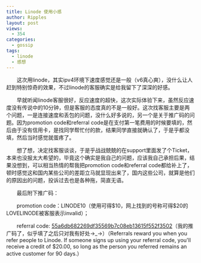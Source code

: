 ```yaml
---
title: Linode 使用小感
author: Ripples
layout: post
views:
  - 354
categories:
  - gossip
tags:
  - linode
  - 感想
---
```

<p style="text-indent: 2em;">
  这次用linode，其实ipv4环境下速度感觉还是一般（v6真心爽），没什么让人赶到特别惊奇的效果，不过linode的客服确实是给我留下了深深的好感。
</p>

<!--more-->

<p style="text-indent: 2em;">
  早就听闻linode客服很好，反应速度的超快，这次实际体验下来，虽然反应速度没有传说中的10分钟，但是客服的态度真的不是一般好。这次找客服主要是两个问题，一是连接速度和丢包的问题，没什么好多说的，另一个是关于推广码的问题。因为promotion code和referral code是在支付第一笔费用的时候要填的，然后由于没有信用卡，是找同学帮忙付的款，结果同学直接就确认了，于是乎都没填，然后当时感觉就蛋疼了。
</p>

<p style="text-indent: 2em;">
  想了想，决定找客服谈谈，于是乎战战兢兢的在support里面发了个Ticket，本来也没报太大希望的，毕竟这个确实是我自己的问题，应该我自己承担后果，结果没想到，可以相当热情的帮我把promotion code和referral code都给补上了，顿时感觉这和国内某些公司的差距立马就显现出来了，国内这些公司，就算是他们的原因出的问题，投诉过去也是各种拖，简直无语。
</p>

<p style="text-indent: 2em;">
  最后附下推广码：
</p>

<p style="text-indent: 2em;">
  promotion code：LINODE10（使用可得$10，网上找到的号称可得$20的<span style="text-indent: 32px;">LOVELINODE被</span>客服表示invalid）；
</p>

<p style="text-indent: 2em;">
  referral code:&nbsp;<a href="https://www.linode.com/?r=55a6db682269df35569b7c08eb13615f552f3502" target="_blank">55a6db682269df35569b7c08eb13615f552f3502</a>（我的推广码了，似乎填了之后只对我有好处→_→）（<span class="s1">Referrals reward you when you refer people to Linode. If someone signs up using your referral code, you'll receive a credit of $20.00, so long as the person you referred remains an active customer for 90 days.</span><span style="text-indent: 2em;">）</span>
</p>
